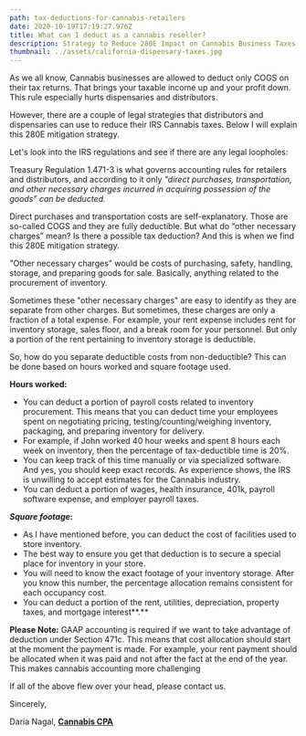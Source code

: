 ```yaml
---
path: tax-deductions-for-cannabis-retailers
date: 2020-10-19T17:19:27.976Z
title: What can I deduct as a cannabis reseller?
description: Strategy to Reduce 280E Impact on Cannabis Business Taxes
thumbnail: ../assets/california-dispensary-taxes.jpg
---
```

As we all know, Cannabis businesses are allowed to deduct only COGS on their tax returns. That brings your taxable income up and your profit down. This rule especially hurts dispensaries and distributors.

However, there are a couple of legal strategies that distributors and dispensaries can use to reduce their IRS Cannabis taxes. Below I will explain this 280E mitigation strategy. 

Let's look into the IRS regulations and see if there are any legal loopholes:

Treasury Regulation 1.471-3 is what governs accounting rules for retailers and distributors, and according to it only *"direct purchases, transportation, and other necessary charges incurred in acquiring possession of the goods” can be deducted.*

Direct purchases and transportation costs are self-explanatory. Those are so-called COGS and they are fully deductible. But what do “other necessary charges” mean? Is there a possible tax deduction? And this is when we find this 280E mitigation strategy.

"Other necessary charges" would be costs of purchasing, safety, handling, storage, and preparing goods for sale. Basically, anything related to the procurement of inventory.

Sometimes these "other necessary charges" are easy to identify as they are separate from other charges. But sometimes, these charges are only a fraction of a total expense. For example, your rent expense includes rent for inventory storage, sales floor, and a break room for your personnel. But only a portion of the rent pertaining to inventory storage is deductible.

So, how do you separate deductible costs from non-deductible? This can be done based on hours worked and square footage used.

**Hours worked:**

* You can deduct a portion of payroll costs related to inventory procurement. This means that you can deduct time your employees spent on negotiating pricing, testing/counting/weighing inventory, packaging, and preparing inventory for delivery.
* For example, if John worked 40 hour weeks and spent 8 hours each week on inventory, then the percentage of tax-deductible time is 20%.
* You can keep track of this time manually or via specialized software. And yes, you should keep exact records. As experience shows, the IRS is unwilling to accept estimates for the Cannabis industry.
* You can deduct a portion of wages, health insurance, 401k, payroll software expense, and employer payroll taxes.

***Square footage*:**

* As I have mentioned before, you can deduct the cost of facilities used to store inventory.
* The best way to ensure you get that deduction is to secure a special place for inventory in your store.
* You will need to know the exact footage of your inventory storage. After you know this number, the percentage allocation remains consistent for each occupancy cost.
* You can deduct a portion of the rent, utilities, depreciation, property taxes, and mortgage interest**.**

**Please Note:** GAAP accounting is required if we want to take advantage of deduction under Section 471c. This means that cost allocation should start at the moment the payment is made. For example, your rent payment should be allocated when it was paid and not after the fact at the end of the year. This makes cannabis accounting more challenging

If all of the above flew over your head, please contact us.

Sincerely,

Daria Nagal, **[Cannabis CPA](https://redeyecpa.com/blog/how-to-choose-cannabis-accountant/)**